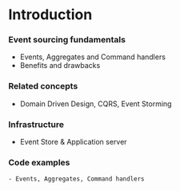 # Introduction

### Event sourcing fundamentals
- Events, Aggregates and Command handlers
- Benefits and drawbacks
### Related concepts
- Domain Driven Design, CQRS, Event Storming
### Infrastructure 
- Event Store & Application server
### Code examples
    - Events, Aggregates, Command handlers
